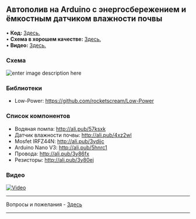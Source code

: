 ## Автополив на Arduino с энергосбережением и ёмкостным датчиком влажности почвы
• **Код:** [Здесь.](/all_here/134/code.txt)  
• **Схема в хорошем качестве:** [Здесь.](https://i.imgur.com/XfrDTx5.jpg)  
• **Видео:** [Здесь.](https://youtu.be/i3KQ0hHdfM8)  

### Схема
![enter image description here](https://i.imgur.com/XfrDTx5.jpg)

### Библиотеки
- Low-Power: https://github.com/rocketscream/Low-Power

### Список компонентов
- Водяная помпа: http://ali.pub/57ksxk  
- Датчик влажности почвы: http://ali.pub/4xz2wl  
- Mosfet IRFZ44N: http://ali.pub/3ydijc  
- Arduino Nano V3: http://ali.pub/5hnrc1
- Провода: http://ali.pub/3y86fx  
- Резисторы: http://ali.pub/3y80ej  

### Видео
[![Video](https://img.youtube.com/vi/i3KQ0hHdfM8/maxresdefault.jpg)](https://youtu.be/i3KQ0hHdfM8)

---

Вопросы и пожелания - [Здесь](https://www.youtube.com/c/Bytevideo/)

---
